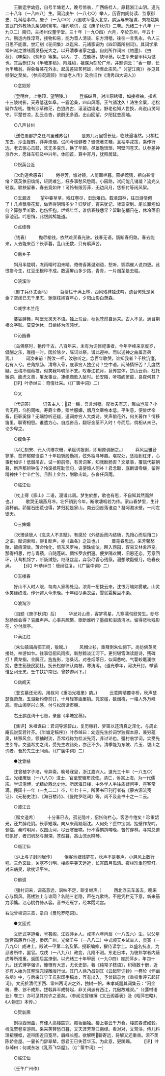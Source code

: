 <!-- { "loadSidebar": true } -->
　　王鹏运字幼遐，自号半塘老人，晚号惊翁，广西临桂人，原籍浙江山阴。道光二十八年（一八四八）生。同治庚午（一八七○）举人，历官内阁侍读、监察御史、礼科给事中。庚子（一九○○）八国联军侵入北京，鹏运与朱祖谋、刘福姚集宣武门外教场头条胡同寓宅，相约填词，成《庚子秋词》二卷。光绪二十八年（一九○二）南归，主扬州仪董学堂。三十年（一九○四）六月，卒於苏州，年五十六。鹏运内性淳笃，接物和易，能为晋人清谈、东方滑稽，往往一言隽永，令人三日思不能置。尝汇刻《花间集》以迄宋、元诸家词为《四印斋所刻词》。其词学承常州派之馀绪而发杨光大之，以开清季诸家之盛。自刻所作词曰《袖墨》、《虫秋》、《味梨》、《蜩知》等集，以丙、丁、戊题稿，缺甲稿，以生平未登甲科为憾也。其后删订为《半塘定稿》，附胜稿，祖谋为刻於广州，并题词云：“香一瓣，长为半塘翁。得象每兼花外永，起孱差较茗柯雄，岭表此宗风。”（《望江南》）亦见其倾倒之至矣。（参阅况周颐》半塘老人传》及余旧作《清秀四大词人》）

　　○念奴娇

　　〔登明台，上绝顶，望明陵。〕
　　登临纵目，对川原绣错，如接襟袖。指点十三陵树影，天寿低迷如阜。一霎沧桑，四山风雨，王气销沈久！涛生金粟，老松疑作龙吼。惟有沙草微茫，白狼终古，滚滚边墙走。野老也知人世换，尚说山灵呵守。平楚苍凉，乱云合沓，欲酹无多酒。出山回望，夕阳犹恋高岫。

　　○八声甘州

　　〔送伯愚都护之任乌里雅苏台〕
　　是男儿万里惯长征，临歧漫凄然。只榆栏东去，沙虫猨鹤，莽莽烽烟。试问今谁健者？慷慨著先鞭。且袖平戎策，乘传行边。老去惊心击鼓，欢无多哀乐，换了华颠。尽雄虺琐琐，呵壁问苍天。认参差神京乔木，愿锋车归及中兴年。休回首，算中宵月，犹照居延。

　　○祝英台近

　　〔次韵道希感春〕
　　倦寻芳，慷对镜，人倚画栏暮。燕妒莺猜，相向甚情绪？落英依旧缤纷，轻阴难乞，枉多事愁风愁雨。小园路，试问能几销凝？流光又轻误。联袂留春，春去竟如许！可怜有限芳菲，无边风月，恁都付等闲风絮。

　　○玉漏迟
　　望中春草草，残红卷尽，旧愁难扫。载酒园林，往日游情倦了！几点飘零花絮，做弄得阴晴多少？归梦好，宵来犹记，骖鸾空到。尾长翼短如何？算愁里听歌，也伤怀抱。烂锦年华，谁信春残恁早？留取花梢日在，休冷落旧家池沼。吟思悄，此恨鹧鸪能道。

　　○点绛唇

　　〔钱春〕
　　抛尽榆钱，依然难买春光驻。钱春无语，肠断春归路。春去能来，人去能来否？长亭暮，乱山无数，只有鹃声苦。

　　○南乡子

　　斜月半胧明，冻雨晴时泪未晴。倦倚香篝温别语，愁听，鹦鹉催人说四更。此恨拼今生，红豆无根种不成。数遍屏山多少路，青青，一片烟芜是去程。

　　○浣溪沙

　　〔题丁兵仆丈画马〕
　　苜蓿栏干满上林，西风残秣独沈吟，遗台何处是黄金？空阔已无千里志，驰驱枉抱百年心，夕阳山影白萧森。

　　○减字木兰花

　　婆娑醉舞，呵壁无灵天不语。独上荒台，秋色苍然自远来。古人不见，满目荆榛文字贱。莫莫休休，日凿终为浑沌忧。

　　○沁园春

　　〔岛佛祭时，艳传千古。八百年来，未有为词修祀事者。今年辛峰来京度岁，倡酬之乐，雅擅一时。因於除夕，陈词以祭，谱此迎神。而以送神之曲属吾弟焉。〕
　　词汝来前！酹汝一杯，汝敬听之。念百年歌哭，谁知我者？千秋沆瀣，若有人兮。芒角撑肠，清寒入骨，底事穷人独坐诗？空中语，问绮情忏否？几度然疑。玉梅冷缀莓枝，似笑我吟魂荡不支。叹春江花月，竞传宫体，楚山云雨，枉托微词。画虎文章，屠龙事业，凄绝商歌入破时。长安陌，听喧阗箫鼓，良夜何其？
　　【评】叶恭绰曰：奇情壮采。（《广箧中词》二）

　　○又

　　〔代词答〕
　　词告主人：君一觞，吾言滑稽。叹壮夫有志，雕虫岂屑？小言无用，刍狗同嗤。寿麝尘香，赠兰服媚，烟月文章格本低。平生意，便俳优帝畜，臣职奚辞？无端惊听还疑，道词亦穷人大类诗。笑声偷花外，何关著作？情移笛里，聊寄相思。谁遣方心，自成沓舌，翻讶金荃不入时！今而后，倘相从未已，论少卑之。

　　○摸鱼子

　　〔以汇刻宋、元人词赠次珊，承赋词报谢，即用原调酬之。〕
　　莽风尘雅音寥落，孤怀郁郁谁语？十年铅斩殷勤抱，弦外独寻琴趣。堪叹处，恁拍到红牙，心事粉如许！低徊吊古。试一酹前修，有灵词客，知我断肠否？文章事，覆瓿代薪朝暮，新声那辨钟缶？怜渠抵死耽佳句，语便惊人何补！君念取，底断谱零缣，留得精神住？伫辛伫苦。且醉上金台，酣歌击筑，杂沓任风雨。

　　○临江仙

　　〔枕上得《家山》二语，漫谱此调。梦生於想，歌也有思，不自知其然而然也。〕
　　歌哭无端燕月冷，壮怀销到今年。断歌凄咽若为传。家山春梦里，生计酒杯前。茆屋石田荒也得，梦归犹是家山。南云回首落谁边？凝呵湘水壁，一问左徒天。

　　○三姝媚

　　〔次珊读唐人《息夫人不言赋》，有感於《外结舌而内结肠，先箝心而后箝口》之语，赋词索和，聊复断声，亦《盍各》之旨也。〕
　　蘼芜春思远。采芳馨愁贻，黛痕深敛。薄命怜化，倚东风罗袖，泪珠偷泫。瞑入西园，容易又林禽声变。那得相思，付与青蘋，自随蓬转。惆怅罗衾捫遍。便梦隔欢期，旧恩还恋。芳意回环，认鸳机锦字，断肠缄怨。继继丝丝，弃袅尽香心残篆。漫想歌翻壁月，临春夜满。
　　【评】叶恭绰曰：缠绵往复。（《广箧中词》二）

　　○玉楼春

　　好山不入时人眼，每向人家稀处见。浓青一桁拨云来，沈恨万端如雾散。山灵休笑缘终浅，作计避人今未晚。十年缁尽素衣尘，雪鬓霜髯尘不染。

　　○浪淘沙

　　〔自题《庚子秋词》后〕
　　华发对山青，客梦零星，几寒濡句慰劳生。断尽愁肠谁会得？哀雁声声。心事共疏檠，歌断谁听？墨痕和泪渍清冰。留得悲秋残影在，分付旗亭。

　　○满江红

　　〔朱仙镇谒岳鄂王祠，敬赋。〕
　　风帽尘衫，重拜倒朱仙祠下。尚彷佛英灵接处，神游如乍。往事低徊风雨疾，新愁黯淡江河下。更何堪雪涕读题诗，残碑打！黄龙指，金牌亚。旌旌影，沧桑话。对苍烟落日，似闻悲咤。气讋蛟鼍澜欲挽，悲生笳鼓民犹社。抚长松郁律认南枝，寒涛泻。（道光季年，河决开封，举镇惟岳祠无恙，壬午扶护南归，曾梦游祠下。）

　　○鹧鸪天

　　〔登玄墓还元阁，用叔问《重泊光福里》韵。〕
　　云意阴晴覆寺桥，秋声瑟瑟径萧萧。五湖新约尊前订，十月轻寒画里销。凭翠槛，数烟桡，一楼人外万峰高。青山阅尽兴亡感，付与松风话市朝。

　　右王鹏连词十七首，录自《半塘定稿》。

　　【集评】朱祖谋曰：君词导源碧山，复历稼轩、梦窗以还清真之浑化，与周止庵氏说契若针芥。《半塘定稿序》）叶恭绰曰：幼遐先生於词学独探本原，兼穷蕴奥，转移风会，领袖时流，吾常戏称为桂派先河，非过论也。彊村翁学词，实受先生引导。文道希丈之词，受先生攻错处，亦正不少。清季能为东坡、片玉、碧山之词者，吾於先生无间焉。（《广箧中词》二）

　　●沈曾植

　　沈曾植字子培，号异斋，晚号寐叟，浙江嘉兴人。道光三十年（一八五○）生。光绪庚辰（一八八○）进士，官至安徽布政使。清亡，侨寓上海，为一代儒宗。学识淹博，尤精於西北史地。所居海日楼，中外学人争往质疑问字，座客常满。民国十一年（一九二二）卒，年七十三。所著书已刊行者有《蒙古源流笺证》、《元秘史注》、《海日楼诗》、《曼陀罗呓词》等，尚不及全书十之一二云。

　　○渡江云

　　〔赠文道希〕
　　十分春已去，孤花隐叶，怊怅倚栏心。客游今倦矣！珍重韶光，还共醉花阴。长亭短堠，向从来雨黯烟沈。人何处？匣中宝剑，挂壁作龙吟。登临，秦时明月，汉国山河，尽云寒雁噤。行不得鹧鸪啼晚，苦竹穿林。寻常总道归帆好，者归帆愁与潮深。苍然暮，高山流水鸣琴。

　　○临江仙

　　〔沪上与子封同居作〕
　　倦客池塘残梦在，秋声不是春声。小屏风上数行程。三危玄趾，关塞不分明。楼阁平芜天远近，长宵圆月孤清。夜栏珍重短檠灯。对床病叟，欹枕话平生。

　　○前调

　　〔彊村词来，调高意远，讽味不足，聊复继声。〕
　　西北浮云车盖去，晚来心与飘风。高楼独上与谁同？名随三老隐，声在九歌终。不是凭栏无下意，新来筋力添慵。江心桃竹倚从容。音书迟雁字，经本閟龙宫。

右沈曾植词三首，录自《曼陀罗呓词》。

　　●文廷式

　　文廷式字道希，号芸阁，江西萍乡人。咸丰六年丙辰（一八五六）生。以父星瑞官高廉兵仆道，侨居广州。光绪壬午（一八八二）中式顺天乡试举人，庚寅（一八九○）成进士，殿试一甲第二名及第，授职编修，擢侍读学士。以盛名抗直，为忌者所中，罢官。戊戌（一八九八）政变，几陷不测。东走日本，为彼邦学者内藤虎等所推重。返国后盆潦倒，以光绪三十年甲辰（一九○四）座於萍乡，年四十九。廷式博学强识，慷慨有大志，尤长史部，著《纯常子枝语》，积稿数十册，近岁有人始为其整理完竣雕版行世。其门人徐乃昌刻其《云起轩词钞》一卷於《怀幽杂俎》中，与后来江宁王氏影印手稿本，互有出入，予曾辑录为《重校集评云起轩词》。文氏於清代浙西、常州两词派之外，独树一帜。朱孝臧题其词集云：“闲金粉、曹、郐不成邦。拔戟异军成特起，非关词派有西江，兀傲故难双。”（《彊村语业》卷三）亦可见其推许之至矣。（参阅沈曾植撰《文云阁暮表》及《昭萍志略》、《人物志》本传。）

　　○贺新廊

　　别拟西洲曲，有佳人高楼窈窕，靓妆幽独。楼上春云千万叠，楼底春波如毂。梳洗罢卷帘游目。采采芙蓉愁日暮，又天涯芳草江南绿。看对对，文鸳浴。侍儿料理裙腰幅，道带围近日宽尽，眉峰长蹙。欲解明聊寄远，将解又还重束。须不羡陈娇金屋。一霎长门辞翠辇，怨君王已失苕华玉。为此意，更踯躅。
　　【评】叶恭绰曰：何减东坡《乳燕飞华屋》。（《广箧中词》一）

　　○临江仙

　　〔壬午广州作〕
